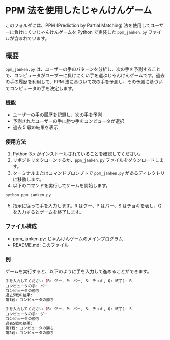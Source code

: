 # PPM 法を使用したじゃんけんゲーム

このフォルダには、PPM (Prediction by Partial Matching) 法を使用してユーザーに負けにくいじゃんけんゲームを Python で実装した `ppm_janken.py` ファイルが含まれています。

## 概要

`ppm_janken.py` は、ユーザーの手のパターンを分析し、次の手を予測することで、コンピュータがユーザーに負けにくい手を選ぶじゃんけんゲームです。過去の手の履歴を利用して、PPM 法に基づいて次の手を予測し、その予測に基づいてコンピュータの手を決定します。

### 機能

- ユーザーの手の履歴を記録し、次の手を予測
- 予測されたユーザーの手に勝つ手をコンピュータが選択
- 過去 5 戦の結果を表示

### 使用方法

1. Python 3.x がインストールされていることを確認してください。
2. リポジトリをクローンするか、`ppm_janken.py` ファイルをダウンロードします。
3. ターミナルまたはコマンドプロンプトで `ppm_janken.py` があるディレクトリに移動します。
4. 以下のコマンドを実行してゲームを開始します。

```sh
python ppm_janken.py
```

5. 指示に従って手を入力します。R はグー、P はパー、S はチョキを表し、Q を入力するとゲームを終了します。

### ファイル構成

- ppm_janken.py: じゃんけんゲームのメインプログラム
- README.md: このファイル

### 例

ゲームを実行すると、以下のように手を入力して進めることができます。

```sh
手を入力してください (R: グー, P: パー, S: チョキ, Q: 終了): R
コンピュータの手: パー
コンピュータの勝ち
過去5戦の結果:
第1戦: コンピュータの勝ち

手を入力してください (R: グー, P: パー, S: チョキ, Q: 終了): S
コンピュータの手: グー
コンピュータの勝ち
過去5戦の結果:
第1戦: コンピュータの勝ち
第2戦: コンピュータの勝ち

```
